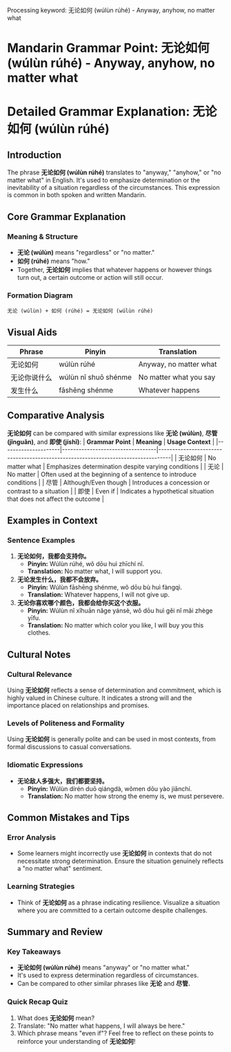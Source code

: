 Processing keyword: 无论如何 (wúlùn rúhé) - Anyway, anyhow, no matter what
# Mandarin Grammar Point: 无论如何 (wúlùn rúhé) - Anyway, anyhow, no matter what
# Detailed Grammar Explanation: 无论如何 (wúlùn rúhé)
## Introduction
The phrase **无论如何 (wúlùn rúhé)** translates to "anyway," "anyhow," or "no matter what" in English. It's used to emphasize determination or the inevitability of a situation regardless of the circumstances. This expression is common in both spoken and written Mandarin.
## Core Grammar Explanation
### Meaning & Structure
- **无论 (wúlùn)** means "regardless" or "no matter."
- **如何 (rúhé)** means "how."
- Together, **无论如何** implies that whatever happens or however things turn out, a certain outcome or action will still occur.
### Formation Diagram
```
无论 (wúlùn) + 如何 (rúhé) = 无论如何 (wúlùn rúhé)
```
## Visual Aids
| **Phrase**          | **Pinyin**     | **Translation**    |
|---------------------|----------------|---------------------|
| 无论如何          | wúlùn rúhé     | Anyway, no matter what |
| 无论你说什么      | wúlùn nǐ shuō shénme | No matter what you say |
| 发生什么          | fāshēng shénme | Whatever happens      |
## Comparative Analysis
**无论如何** can be compared with similar expressions like **无论 (wúlùn)**, **尽管 (jǐnguǎn)**, and **即使 (jíshǐ)**:
| **Grammar Point** | **Meaning**                      | **Usage Context**                                                                 |
|---------------------|----------------------------------|----------------------------------------------------------------------------------|
| 无论如何         | No matter what                  | Emphasizes determination despite varying conditions                             |
| 无论             | No matter                       | Often used at the beginning of a sentence to introduce conditions                |
| 尽管             | Although/Even though             | Introduces a concession or contrast to a situation                               |
| 即使             | Even if                         | Indicates a hypothetical situation that does not affect the outcome              |
## Examples in Context
### Sentence Examples
1. **无论如何，我都会支持你。**
   - **Pinyin:** Wúlùn rúhé, wǒ dōu huì zhīchí nǐ.
   - **Translation:** No matter what, I will support you.
2. **无论发生什么，我都不会放弃。**
   - **Pinyin:** Wúlùn fāshēng shénme, wǒ dōu bù huì fàngqì.
   - **Translation:** Whatever happens, I will not give up.
3. **无论你喜欢哪个颜色，我都会给你买这个衣服。**
   - **Pinyin:** Wúlùn nǐ xǐhuān nǎge yánsè, wǒ dōu huì gěi nǐ mǎi zhège yīfu.
   - **Translation:** No matter which color you like, I will buy you this clothes.
## Cultural Notes
### Cultural Relevance
Using **无论如何** reflects a sense of determination and commitment, which is highly valued in Chinese culture. It indicates a strong will and the importance placed on relationships and promises.
### Levels of Politeness and Formality
Using **无论如何** is generally polite and can be used in most contexts, from formal discussions to casual conversations.
### Idiomatic Expressions
- **无论敌人多强大，我们都要坚持。**
  - **Pinyin:** Wúlùn dírén duō qiángdà, wǒmen dōu yào jiānchí.
  - **Translation:** No matter how strong the enemy is, we must persevere.
## Common Mistakes and Tips
### Error Analysis
- Some learners might incorrectly use **无论如何** in contexts that do not necessitate strong determination. Ensure the situation genuinely reflects a "no matter what" sentiment.
### Learning Strategies
- Think of **无论如何** as a phrase indicating resilience. Visualize a situation where you are committed to a certain outcome despite challenges.
## Summary and Review
### Key Takeaways
- **无论如何 (wúlùn rúhé)** means "anyway" or "no matter what."
- It's used to express determination regardless of circumstances.
- Can be compared to other similar phrases like **无论** and **尽管.**
### Quick Recap Quiz
1. What does **无论如何** mean?
2. Translate: "No matter what happens, I will always be here."
3. Which phrase means "even if"?
Feel free to reflect on these points to reinforce your understanding of **无论如何**!
